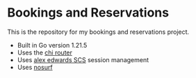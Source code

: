 # Bookings and Reservations

This is the repository for my bookings and reservations project.

- Built in Go version 1.21.5
- Uses the [chi router](https://github.com/go-chi/chi)
- Uses [alex edwards SCS](https://github.com/alexedwards/scs) session management
- Uses [nosurf](https://github.com/justinas/nosurf)
